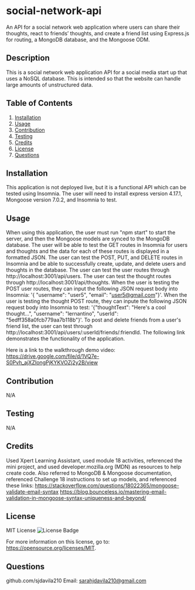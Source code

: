 # social-network-api
An API for a social network web application where users can share their thoughts, react to friends’ thoughts, and create a friend list using Express.js for routing, a MongoDB database, and the Mongoose ODM.

## Description
This is a social network web application API for a social media start up that uses a NoSQL database. This is intended so that the website can handle large amounts of unstructured data. 


  ## Table of Contents
  1. [Installation](#installation)
  2. [Usage](#usage)
  3. [Contribution](#contribution)
  4. [Testing](#testing)
  5. [Credits](#credits)
  6. [License](#license)
  7. [Questions](#questions)

  ## Installation
  This application is not deployed live, but it is a functional API which can be tested using Insomnia. The user will need to install express version 4.17.1, Mongoose version 7.0.2, and Insomnia to test.

  ## Usage

  When using this application, the user must run "npm start" to start the server, and then the Mongoose models are synced to the MongoDB database. The user will be able to test the GET routes in Insomnia for users and thoughts and the data for each of these routes is displayed in a formatted JSON. The user can test the POST, PUT, and DELETE routes in Insomnia and be able to successfully create, update, and delete users and thoughts in the database. The user can test the user routes through http://localhost:3001/api/users. The user can test the thought routes through http://localhost:3001/api/thoughts. When the user is testing the POST user routes, they can input the following JSON request body into Insomnia: '{ "username": "user5", "email": "user5@gmail.com"}'. When the user is testing the thought POST route, they can inpute the following JSON request body into Insomnia to test: '{"thoughtText": "Here's a cool thought...", "username": "lernantino", "userId": "5edff358a0fcb779aa7b118b"}'. To post and delete friends from a user's friend list, the user can test through http://localhost:3001/api/users/:userId/friends/:friendId. The following link demonstrates the functionality of the application. 


  Here is a link to the walkthrough demo video:
  https://drive.google.com/file/d/1VQ7e-S0Pvh_ajXZIongPjKYKVOZj2y2B/view
  

  ## Contribution
  N/A

  ## Testing
  N/A

  ## Credits
  Used Xpert Learning Assistant, used module 18 activities, referenced the mini project, and used developer.mozilla.org (MDN) as resources to help create code. Also referred to MongoDB & Mongoose documentation, referenced Challenge 18 instructions to set up models, and referenced these links:
  https://stackoverflow.com/questions/18022365/mongoose-validate-email-syntax
  https://blog.bounceless.io/mastering-email-validation-in-mongoose-syntax-uniqueness-and-beyond/

  

  ## License
  MIT License
  ![License Badge](https://img.shields.io/badge/License-MIT-yellow.svg)
  

  For more information on this license, go to: https://opensource.org/licenses/MIT.


  ## Questions
  github.com/sjdavila210
  Email: sarahjdavila210@gmail.com
